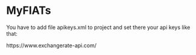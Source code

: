 # MyFIATs

You have to add file apikeys.xml to project and set there your api keys like that:
<?xml version="1.0" encoding="utf-8"?>
<resources>
    <string name="currencyApiKey">https://www.exchangerate-api.com/</string>
</resource>
